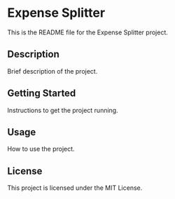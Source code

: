 # Expense Splitter

This is the README file for the Expense Splitter project.

## Description

Brief description of the project.

## Getting Started

Instructions to get the project running.

## Usage

How to use the project.

## License

This project is licensed under the MIT License.